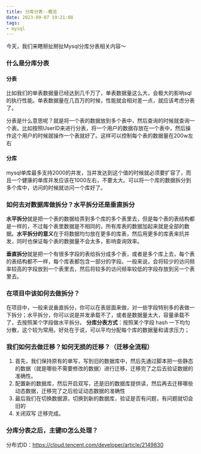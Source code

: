 ```yaml
---
title: 分库分表--概览
date: 2023-09-07 19:21:08
tags:
- mysql
---
```

今天，我们来瞎掰扯掰扯Mysql分库分表相关内容～
### 什么是分库分表
#### 分表
比如我们的单表数据量已经达到几千万了，单表数据量这么大，会极大的影响sql的执行性能。单表数据量在几百万的时候，性能就会相对差一点，就应该考虑分表了。

分表是什么意思呢？就是将一个表的数据放到多个表中，然后查询的时候就查询一个表。比如按照UserID来进行分表，将一个用户的数据存放在一个表中，然后操作这个用户的时候就操作一个表就好了。这样可以控制每个表的数据量在200w左右
#### 分库
mysql单库最多支持2000的并发，当并发达到这个值的时候就必须要扩容了，而且一个健康的单库并发应该在1000左右，不要太大。可以将一个库的数据拆分到多个库中，访问的时候就访问一个库好了。

### 如何去对数据库做拆分？水平拆分还是垂直拆分
**水平拆分**就是把一个表的数据给弄到多个库的多个表里去，但是每个表的表结构都是一样的，不过每个表里数据是不相同的，所有库表的数据加起来就是全部的数据。**水平拆分的意义**在于将数据均匀放在更多的库表，然后用更多的库表来抗并发，同时也保证每个表的数据量不会太多，影响查询效率。

**垂直拆分**就是把一个有很多字段的表给拆分成多个表，或者是多个库上去，每个表的表结构都不一样，每个库表都包含一部分的字段。一般来说，会将较少的访问频率较高的字段放到一个表里去，然后将较多的访问频率较低的字段存放到另一个表里去。

### 在项目中该如何去做拆分？
在项目中，一般来说垂直拆分，你可以在表层面来做，对一些字段特别多的表做一下拆分；水平拆分，你可以说是并发承载不了，或者是数据量太大，容量承载不了，去按照某个字段做水平拆分。
**分库分表方式**：按照某个字段 hash 一下均匀分散，这个较为常用。好处在于说，可以平均分配每个库的数据量和请求压力；

### 我们如何去做迁移？如何无损的迁移？（迁移全流程）
1. 首先，我们保持原有的单写，写到旧的数据库中，然后先通过脚本把一些静态的数据（就是哪些不需要修改的数据）进行迁移，迁移完了之后去验证数据的准确性。
2. 配置新的数据库，然后开启双写，还是旧的数据库提供读，然后再去迁移哪些动态数据，迁移完了之后验证动态数据的准确性
3. 最后我们在切换数据源，切换到新的数据库，验证是否有问题，有问题就切会旧的
4. 关闭双写 迁移完成。

### 分库分表之后，主键ID怎么处理？
分布式ID：https://cloud.tencent.com/developer/article/2149830